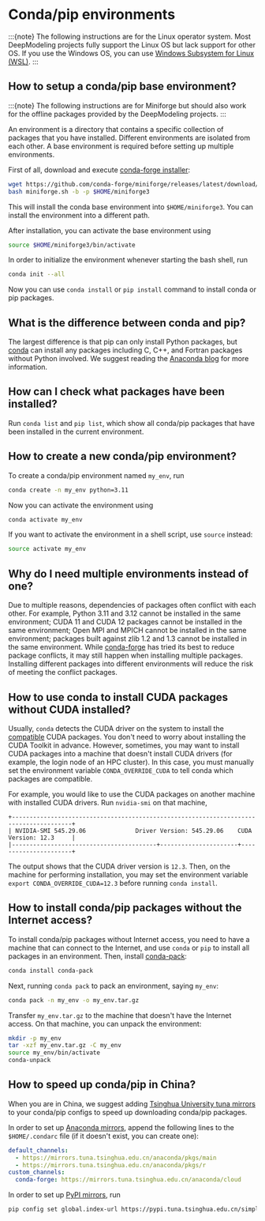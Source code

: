 # Conda/pip environments

:::{note}
The following instructions are for the Linux operator system.
Most DeepModeling projects fully support the Linux OS but lack support for other OS.
If you use the Windows OS, you can use [Windows Subsystem for Linux (WSL)](https://learn.microsoft.com/en-us/windows/wsl/).
:::

## How to setup a conda/pip base environment?

:::{note}
The following instructions are for Miniforge but should also work for the offline packages provided by the DeepModeling projects.
:::

An environment is a directory that contains a specific collection of packages that you have installed.
Different environments are isolated from each other.
A base environment is required before setting up multiple environments.

First of all, download and execute [conda-forge installer](https://conda-forge.org/download/):

```sh
wget https://github.com/conda-forge/miniforge/releases/latest/download/Miniforge3-Linux-x86_64.sh -O miniforge.sh
bash miniforge.sh -b -p $HOME/miniforge3
```

This will install the conda base environment into `$HOME/miniforge3`. You can install the environment into a different path.

After installation, you can activate the base environment using

```sh
source $HOME/miniforge3/bin/activate
```

In order to initialize the environment whenever starting the bash shell, run

```sh
conda init --all
```

Now you can use `conda install` or `pip install` command to install conda or pip packages.

## What is the difference between conda and pip?

The largest difference is that pip can only install Python packages,
but [conda](https://docs.conda.io/projects/conda/) can install any packages including C, C++, and Fortran packages without Python involved.
We suggest reading the [Anaconda blog](https://www.anaconda.com/blog/understanding-conda-and-pip) for more information.

## How can I check what packages have been installed?

Run `conda list` and `pip list`, which show all conda/pip packages that have been installed in the current environment.

## How to create a new conda/pip environment?

To create a conda/pip environment named `my_env`, run

```sh
conda create -n my_env python=3.11
```

Now you can activate the environment using

```sh
conda activate my_env
```

If you want to activate the environment in a shell script, use `source` instead:

```sh
source activate my_env
```

## Why do I need multiple environments instead of one?

Due to multiple reasons, dependencies of packages often conflict with each other.
For example, Python 3.11 and 3.12 cannot be installed in the same environment;
CUDA 11 and CUDA 12 packages cannot be installed in the same environment;
Open MPI and MPICH cannot be installed in the same environment;
packages built against zlib 1.2 and 1.3 cannot be installed in the same environment.
While [conda-forge](https://conda-forge.org) has tried its best to reduce package conflicts, it may still happen when installing multiple packages.
Installing different packages into different environments will reduce the risk of meeting the conflict packages.

## How to use conda to install CUDA packages without CUDA installed?

Usually, `conda` detects the CUDA driver on the system to install the [compatible](https://docs.nvidia.com/deploy/cuda-compatibility/index.html) CUDA packages.
You don't need to worry about installing the CUDA Toolkit in advance.
However, sometimes, you may want to install CUDA packages into a machine that doesn't install CUDA drivers (for example, the login node of an HPC cluster).
In this case, you must manually set the environment variable `CONDA_OVERRIDE_CUDA` to tell conda which packages are compatible.

For example, you would like to use the CUDA packages on another machine with installed CUDA drivers. Run `nvidia-smi` on that machine, 
```
+---------------------------------------------------------------------------------------+
| NVIDIA-SMI 545.29.06              Driver Version: 545.29.06    CUDA Version: 12.3     |
|-----------------------------------------+----------------------+----------------------+
```
The output shows that the CUDA driver version is `12.3`.
Then, on the machine for performing installation, you may set the environment variable `export CONDA_OVERRIDE_CUDA=12.3` before running `conda install`.

## How to install conda/pip packages without the Internet access?

To install conda/pip packages without Internet access, you need to have a machine that can connect to the Internet, and use `conda` or `pip` to install all packages in an environment.
Then, install [conda-pack](https://conda.github.io/conda-pack/):

```sh
conda install conda-pack
```

Next, running `conda pack` to pack an environment, saying `my_env`:

```sh
conda pack -n my_env -o my_env.tar.gz
```

Transfer `my_env.tar.gz` to the machine that doesn't have the Internet access.
On that machine, you can unpack the environment:
```sh
mkdir -p my_env
tar -xzf my_env.tar.gz -C my_env
source my_env/bin/activate
conda-unpack
```

## How to speed up conda/pip in China?

When you are in China, we suggest adding [Tsinghua University tuna mirrors](https://mirrors.tuna.tsinghua.edu.cn/) to your conda/pip configs to speed up downloading conda/pip packages.

In order to set up [Anaconda mirrors](https://mirrors.tuna.tsinghua.edu.cn/help/anaconda/), append the following lines to the `$HOME/.condarc` file (if it doesn't exist, you can create one):

```yaml
default_channels:
  - https://mirrors.tuna.tsinghua.edu.cn/anaconda/pkgs/main
  - https://mirrors.tuna.tsinghua.edu.cn/anaconda/pkgs/r
custom_channels:
  conda-forge: https://mirrors.tuna.tsinghua.edu.cn/anaconda/cloud
```

In order to set up [PyPI mirrors](https://mirrors.tuna.tsinghua.edu.cn/help/pypi/), run

```sh
pip config set global.index-url https://pypi.tuna.tsinghua.edu.cn/simple
```

